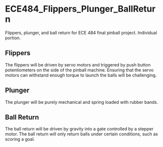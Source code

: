 # ECE484_Flippers_Plunger_BallReturn
Flippers, plunger, and ball return for ECE 484 final pinball project. Individual portion.

## Flippers
The flippers will be driven by servo motors and triggered by push button potentiometers on the side of the pinball machine. Ensuring that the servo motors can withstand enough torque to launch the balls will be challenging.

## Plunger
The plunger will be purely mechanical and spring loaded with rubber bands.

## Ball Return
The ball return will be driven by gravity into a gate controlled by a stepper motor. The ball return will only return balls under certain conditions, such as scoring a goal.
